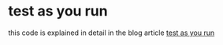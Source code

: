 # test as you run
this code is explained in detail in the blog article [test as you run](https://blogs.itemis.com/en/test-as-you-run-part-1 "test as you run article")
